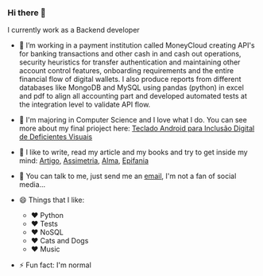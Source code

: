### Hi there 👋


I currently work as a Backend developer 

- 🔭 I’m working in a payment institution called MoneyCloud creating API's for banking transactions and other cash in and cash out operations, security heuristics for transfer authentication and maintaining other account control features, onboarding requirements and the entire financial flow of digital wallets. I also produce reports from different databases like MongoDB and MySQL using pandas (python) in excel and pdf to align all accounting part and developed automated tests at the integration level to validate API flow.

- 🌱 I'm majoring in Computer Science and I love what I do. You can see more about my final prioject here: [Teclado Android para Inclusão Digital de Deficientes Visuais](https://github.com/MissHead/TecladoSensivel/blob/master/TCC-IZABELA.pdf)

- 🤔 I like to write, read my article and my books and try to get inside my mind: [Artigo](https://www.upf.br/_uploads/Conteudo/senid/2018-artigos-resumidos/179112.pdf), [Assimetria](http://artexpressaeditora.com.br/?product=assimetria-de-izabela-ramos), [Alma](http://artexpressaeditora.com.br/?product=alma), [Epifania](http://artexpressaeditora.com.br/?product=epifania-de-izabela-ramos)

- 💬 You can talk to me, just send me an [email](izabela.head@gmail.com), I'm not a fan of social media...

- 😄 Things that I like:
  - :heart: Python
  - :heart: Tests
  - :heart: NoSQL
  - :heart: Cats and Dogs
  - :heart: Music

- ⚡ Fun fact: I'm normal

